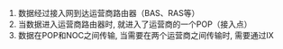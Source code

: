 1. 数据经过接入网到达运营商路由器（BAS、RAS等）
2. 当数据进入运营商路由器时, 就进入了运营商的一个POP（接入点）
3. 数据在POP和NOC之间传输, 当需要在两个运营商之间传输时, 需要通过IX